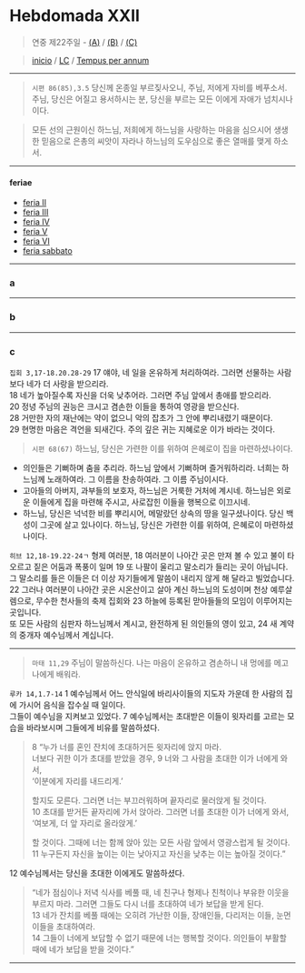 # Hebdomada XXII

> 연중 제22주일  - [(A)](#a) / [(B)](#b) / [(C)](#c)  
  
> [inicio](../../README.md) / [LC](../../LC.md) / [Tempus per annum](../LH.md)  

----

> `시편 86(85),3.5` 당신께 온종일 부르짖사오니, 주님, 저에게 자비를 베푸소서. 주님, 당신은 어질고 용서하시는 분, 당신을 부르는 모든 이에게 자애가 넘치시나이다.

> 모든 선의 근원이신 하느님, 저희에게 하느님을 사랑하는 마음을 심으시어 생생한 믿음으로 은총의 씨앗이 자라나 하느님의 도우심으로 좋은 열매를 맺게 하소서.

----

#### feriae

- [feria II](#f2a)
- [feria III](#f3a)
- [feria IV](#f4a)
- [feria V](#f5a)
- [feria VI](#f6a)
- [feria sabbato](#fsa)

----

### a


----

### b


----

### c

`집회 3,17-18.20.28-29` 17 얘야, 네 일을 온유하게 처리하여라. 그러면 선물하는 사람보다 네가 더 사랑을 받으리라.  
18 네가 높아질수록 자신을 더욱 낮추어라. 그러면 주님 앞에서 총애를 받으리라.  
20 정녕 주님의 권능은 크시고 겸손한 이들을 통하여 영광을 받으신다.  
28 거만한 자의 재난에는 약이 없으니 악의 잡초가 그 안에 뿌리내렸기 때문이다.  
29 현명한 마음은 격언을 되새긴다. 주의 깊은 귀는 지혜로운 이가 바라는 것이다.  

> `시편 68(67)` 하느님, 당신은 가련한 이를 위하여 은혜로이 집을 마련하셨나이다.
- 의인들은 기뻐하며 춤을 추리라. 하느님 앞에서 기뻐하며 즐거워하리라. 너희는 하느님께 노래하여라. 그 이름을 찬송하여라. 그 이름 주님이시다.  
- 고아들의 아버지, 과부들의 보호자, 하느님은 거룩한 거처에 계시네. 하느님은 외로운 이들에게 집을 마련해 주시고, 사로잡힌 이들을 행복으로 이끄시네.  
- 하느님, 당신은 넉넉한 비를 뿌리시어, 메말랐던 상속의 땅을 일구셨나이다. 당신 백성이 그곳에 살고 있나이다. 하느님, 당신은 가련한 이를 위하여, 은혜로이 마련하셨나이다.  

`히브 12,18-19.22-24ㄱ` 형제 여러분, 18 여러분이 나아간 곳은 만져 볼 수 있고 불이 타오르고 짙은 어둠과 폭풍이 일며 19 또 나팔이 울리고 말소리가 들리는 곳이 아닙니다.  
그 말소리를 들은 이들은 더 이상 자기들에게 말씀이 내리지 않게 해 달라고 빌었습니다.  
22 그러나 여러분이 나아간 곳은 시온산이고 살아 계신 하느님의 도성이며 천상 예루살렘으로, 무수한 천사들의 축제 집회와 23 하늘에 등록된 맏아들들의 모임이 이루어지는 곳입니다.  
또 모든 사람의 심판자 하느님께서 계시고, 완전하게 된 의인들의 영이 있고, 24 새 계약의 중개자 예수님께서 계십니다.  

----

> `마태 11,29` 주님이 말씀하신다. 나는 마음이 온유하고 겸손하니 내 멍에를 메고 나에게 배워라.

`루카 14,1.7-14` 1 예수님께서 어느 안식일에 바리사이들의 지도자 가운데 한 사람의 집에 가시어 음식을 잡수실 때 일이다.  
그들이 예수님을 지켜보고 있었다. 7 예수님께서는 초대받은 이들이 윗자리를 고르는 모습을 바라보시며 그들에게 비유를 말씀하셨다.  
> 8 “누가 너를 혼인 잔치에 초대하거든 윗자리에 앉지 마라.  
> 너보다 귀한 이가 초대를 받았을 경우, 9 너와 그 사람을 초대한 이가 너에게 와서,  
> ‘이분에게 자리를 내드리게.’  
>  
> 할지도 모른다. 그러면 너는 부끄러워하며 끝자리로 물러앉게 될 것이다.  
> 10 초대를 받거든 끝자리에 가서 앉아라. 그러면 너를 초대한 이가 너에게 와서,  
> ‘여보게, 더 앞 자리로 올라앉게.’  
> 
> 할 것이다. 그때에 너는 함께 앉아 있는 모든 사람 앞에서 영광스럽게 될 것이다.  
11 누구든지 자신을 높이는 이는 낮아지고 자신을 낮추는 이는 높아질 것이다.”

12 예수님께서는 당신을 초대한 이에게도 말씀하셨다.
> “네가 점심이나 저녁 식사를 베풀 때, 네 친구나 형제나 친척이나 부유한 이웃을 부르지 마라.
그러면 그들도 다시 너를 초대하여 네가 보답을 받게 된다.  
13 네가 잔치를 베풀 때에는 오히려 가난한 이들, 장애인들, 다리저는 이들, 눈먼 이들을 초대하여라.  
14 그들이 너에게 보답할 수 없기 때문에 너는 행복할 것이다. 의인들이 부활할 때에 네가 보답을 받을 것이다.”

----